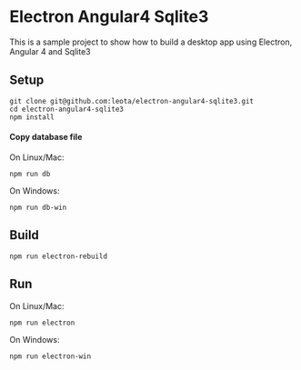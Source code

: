 # Electron Angular4 Sqlite3

This is a sample project to show how to build a desktop app using Electron, Angular 4 and Sqlite3

## Setup
```
git clone git@github.com:leota/electron-angular4-sqlite3.git
cd electron-angular4-sqlite3
npm install
```

#### Copy database file
On Linux/Mac:

```
npm run db
```
On Windows:
```
npm run db-win
```
## Build
```
npm run electron-rebuild
```

## Run

On Linux/Mac:

```
npm run electron
```

On Windows:
```
npm run electron-win
```